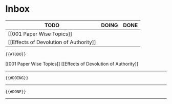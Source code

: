 # Inbox

| TODO                     | DOING | DONE |
| ------------------------- | ------ | ----- |
| [[001 Paper Wise Topics]] |        |       |
| [[Effects of Devolution of Authority]]    |        |       |

```expander
{{#TODO}}
```
[[001 Paper Wise Topics]]
[[Effects of Devolution of Authority]]

---
```expander
{{#DOING}}
```

---

```expander
{{#DONE}}
```


---